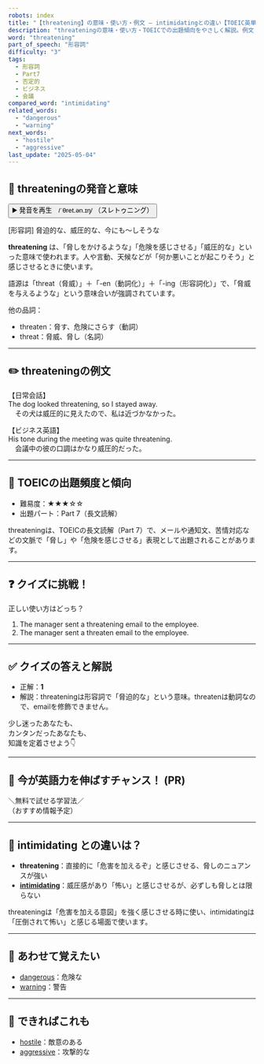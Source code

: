 ```yaml
---
robots: index
title: "【threatening】の意味・使い方・例文 ― intimidatingとの違い【TOEIC英単語】"
description: "threateningの意味・使い方・TOEICでの出題傾向をやさしく解説。例文・クイズ付きでintimidatingとの違いもわかりやすく学べます。"
word: "threatening"
part_of_speech: "形容詞"
difficulty: "3"
tags:
  - 形容詞
  - Part7
  - 否定的
  - ビジネス
  - 会議
compared_word: "intimidating"
related_words:
  - "dangerous"
  - "warning"
next_words:
  - "hostile"
  - "aggressive"
last_update: "2025-05-04"
---
```


## 🔰 threateningの発音と意味

<button class="play-audio" onclick="playTTS('threatening')">
  <span class="play-audio-main">
    ▶️ 発音を再生　/ˈθret.ən.ɪŋ/
  </span>
  <span class="play-audio-sub">
    （スレトゥニング）
  </span>
</button>

[形容詞] 脅迫的な、威圧的な、今にも～しそうな

**threatening** は、「脅しをかけるような」「危険を感じさせる」「威圧的な」といった意味で使われます。人や言動、天候などが「何か悪いことが起こりそう」と感じさせるときに使います。

語源は「threat（脅威）」＋「-en（動詞化）」＋「-ing（形容詞化）」で、「脅威を与えるような」という意味合いが強調されています。

他の品詞：  
- threaten：脅す、危険にさらす（動詞）
- threat：脅威、脅し（名詞）

---

## ✏️ threateningの例文

【日常会話】  
The dog looked threatening, so I stayed away.  
　その犬は威圧的に見えたので、私は近づかなかった。

【ビジネス英語】  
His tone during the meeting was quite threatening.  
　会議中の彼の口調はかなり威圧的だった。

---

## 🎯 TOEICの出題頻度と傾向

- 難易度：★★★☆☆
- 出題パート：Part 7（長文読解）

threateningは、TOEICの長文読解（Part 7）で、メールや通知文、苦情対応などの文脈で「脅し」や「危険を感じさせる」表現として出題されることがあります。

---

## ❓ クイズに挑戦！

正しい使い方はどっち？

1. The manager sent a threatening email to the employee.  
2. The manager sent a threaten email to the employee.

---

## ✅ クイズの答えと解説

- 正解：**1**
- 解説：threateningは形容詞で「脅迫的な」という意味。threatenは動詞なので、emailを修飾できません。

少し迷ったあなたも、  
カンタンだったあなたも、  
知識を定着させよう👇️

---

## 🚀 今が英語力を伸ばすチャンス！ (PR)

<div class="info-center">
＼無料で試せる学習法／<br>  
（おすすめ情報予定）
</div>

---

## 🤔  intimidating との違いは？

- **threatening**：直接的に「危害を加えるぞ」と感じさせる、脅しのニュアンスが強い
- **[intimidating](/intimidating)**：威圧感があり「怖い」と感じさせるが、必ずしも脅しとは限らない

threateningは「危害を加える意図」を強く感じさせる時に使い、intimidatingは「圧倒されて怖い」と感じる場面で使います。

---

## 🧩 あわせて覚えたい

- [dangerous](/dangerous)：危険な
- [warning](/warning)：警告

---

## 📖 できればこれも

- [hostile](/hostile)：敵意のある
- [aggressive](/aggressive)：攻撃的な

<!-- cvid: aid10_bid02 -->

